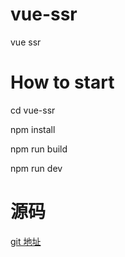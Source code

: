 # vue-ssr

vue ssr

# How to start

cd vue-ssr

npm install

npm run build

npm run dev

# 源码

[git 地址](https://github.com/alasolala/vue-ssr.git)
